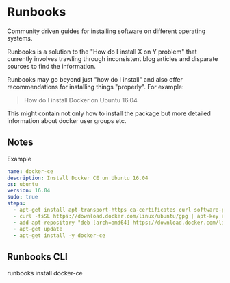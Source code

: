 # Runbooks

Community driven guides for installing software on different operating systems.

Runbooks is a solution to the "How do I install X on Y problem" that currently involves trawling through inconsistent blog
articles and disparate sources to find the information.

Runbooks may go beyond just "how do I install" and also offer recommendations for installing things "properly". For example:

> How do I install Docker on Ubuntu 16.04

This might contain not only how to install the package but more detailed information about docker user groups etc.

## Notes

Example

```yaml
name: docker-ce
description: Install Docker CE un Ubuntu 16.04
os: ubuntu
version: 16.04
sudo: true
steps:
  - apt-get install apt-transport-https ca-certificates curl software-properties-common
  - curl -fsSL https://download.docker.com/linux/ubuntu/gpg | apt-key add -
  - add-apt-repository "deb [arch=amd64] https://download.docker.com/linux/ubuntu xenial stable"
  - apt-get update
  - apt-get install -y docker-ce
```

## Runbooks CLI

runbooks install docker-ce

